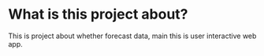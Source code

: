 # What is this project about?
This is project about whether forecast data, main this is user interactive web app.
